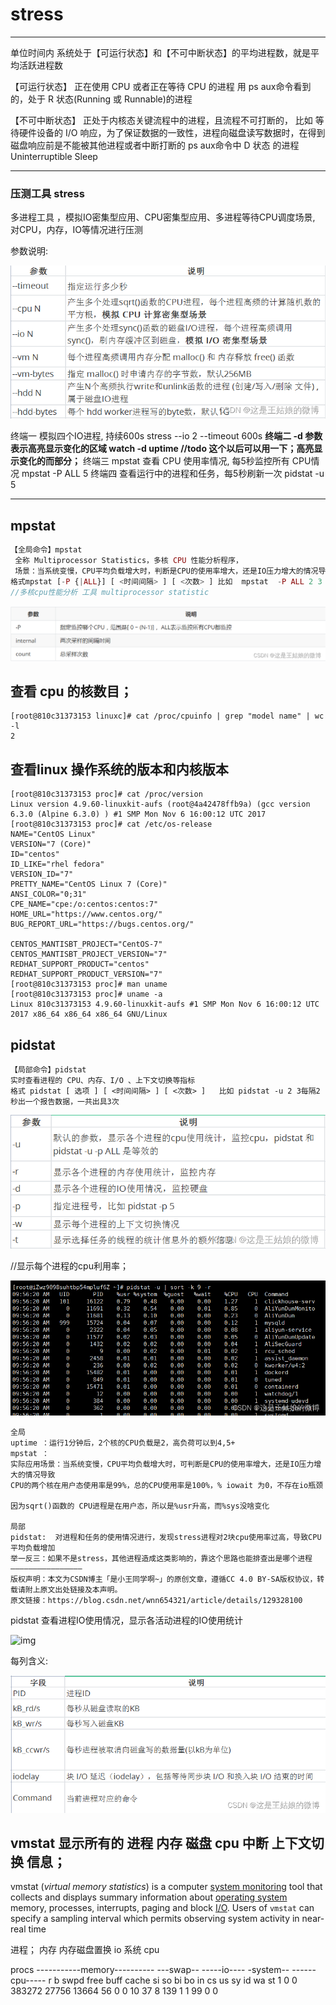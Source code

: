 # stress

---



单位时间内 系统处于【可运行状态】和【不可中断状态】的平均进程数，就是平均活跃进程数

【可运行状态】 
    正在使用 CPU 或者正在等待 CPU 的进程
    用 ps aux命令看到的，处于 R 状态(Running 或 Runnable)的进程

【不可中断状态】
    正处于内核态关键流程中的进程，且流程不可打断的，
    比如 等待硬件设备的 I/O 响应，为了保证数据的一致性，进程向磁盘读写数据时，在得到磁盘响应前是不能被其他进程或者中断打断的
    ps  aux命令中 D 状态 的进程  Uninterruptible Sleep



---





### 压测工具 stress 

多进程工具 ，模拟IO密集型应用、CPU密集型应用、多进程等待CPU调度场景,  对CPU，内存，IO等情况进行压测

参数说明:

![img](./stress.assets/0efda953bc394d2b914b46715e9d744b.png)



终端一    模拟四个IO进程, 持续600s  stress --io 2 --timeout 600s
**终端二   -d 参数表示高亮显示变化的区域  watch -d uptime //todo  这个以后可以用一下；高亮显示变化的而部分；**
终端三    mpstat 查看 CPU 使用率情况,  每5秒监控所有 CPU情况   mpstat -P ALL 5
终端四   查看运行中的进程和任务，每5秒刷新一次 pidstat -u 5



---



## mpstat

`````php
【全局命令】mpstat
 全称 Multiprocessor Statistics，多核 CPU 性能分析程序，        
 场景：当系统变慢，CPU平均负载增大时，判断是CPU的使用率增大，还是IO压力增大的情况导 致
格式mpstat [-P {|ALL}] [ <时间间隔> ] [ <次数> ] 比如  mpstat  -P ALL 2 3 每隔2秒出一个报告数据，共出具3次
//多核cpu性能分析 工具 multiprocessor statistic
`````

![img](./stress.assets/2b1615ca17a140b2847664e99fbb9a81.png)



## 查看 cpu 的核数目；

`````shell
[root@810c31373153 linuxc]# cat /proc/cpuinfo | grep "model name" | wc -l
2
`````



## 查看linux 操作系统的版本和内核版本

`````shell
[root@810c31373153 proc]# cat /proc/version 
Linux version 4.9.60-linuxkit-aufs (root@4a42478ffb9a) (gcc version 6.3.0 (Alpine 6.3.0) ) #1 SMP Mon Nov 6 16:00:12 UTC 2017
[root@810c31373153 proc]# cat /etc/os-release 
NAME="CentOS Linux"
VERSION="7 (Core)"
ID="centos"
ID_LIKE="rhel fedora"
VERSION_ID="7"
PRETTY_NAME="CentOS Linux 7 (Core)"
ANSI_COLOR="0;31"
CPE_NAME="cpe:/o:centos:centos:7"
HOME_URL="https://www.centos.org/"
BUG_REPORT_URL="https://bugs.centos.org/"

CENTOS_MANTISBT_PROJECT="CentOS-7"
CENTOS_MANTISBT_PROJECT_VERSION="7"
REDHAT_SUPPORT_PRODUCT="centos"
REDHAT_SUPPORT_PRODUCT_VERSION="7"
[root@810c31373153 proc]# man uname
[root@810c31373153 proc]# uname -a
Linux 810c31373153 4.9.60-linuxkit-aufs #1 SMP Mon Nov 6 16:00:12 UTC 2017 x86_64 x86_64 x86_64 GNU/Linux
`````



## pidstat



````shell
【局部命令】pidstat  
实时查看进程的 CPU、内存、I/O 、上下文切换等指标
格式 pidstat [ 选项 ] [ <时间间隔> ] [ <次数> ]   比如 pidstat -u 2 3每隔2秒出一个报告数据，一共出具3次
````



![img](./stress.assets/f3bb67be14254ca5aec97d6522d92852.png)

//显示每个进程的cpu利用率；

![img](./stress.assets/9a0461f7a7a443a2b008209ec4108646.png)







`````shell
全局
uptime ：运行1分钟后，2个核的CPU负载是2，高负荷可以到4,5+
mpstat ：
实际应用场景：当系统变慢，CPU平均负载增大时，可判断是CPU的使用率增大，还是IO压力增大的情况导致
CPU的两个核在用户态使用率是99%，总的CPU使用率是100%，% iowait 为0，不存在io瓶颈

因为sqrt()函数的 CPU进程是在用户态，所以是%usr升高，而%sys没啥变化

局部
pidstat:  对进程和任务的使用情况进行，发现stress进程对2块cpu使用率过高，导致CPU平均负载增加
举一反三：如果不是stress，其他进程造成这类影响的，靠这个思路也能排查出是哪个进程
————————————————
版权声明：本文为CSDN博主「是小王同学啊~」的原创文章，遵循CC 4.0 BY-SA版权协议，转载请附上原文出处链接及本声明。
原文链接：https://blog.csdn.net/wnn654321/article/details/129328100
`````





pidstat 查看进程IO使用情况，显示各活动进程的IO使用统计

![img](https://img-blog.csdnimg.cn/f448787937cc48aca75640f3cfcddfb3.png)

每列含义:



![img](./stress.assets/6ab5cdc77f914dc78399060ae8eab754.png)





## vmstat 显示所有的 进程 内存 磁盘 cpu 中断 上下文切换 信息；

vmstat (*virtual memory statistics*) is a computer [system monitoring](http://eusoft_cef/System_monitor.html) tool that collects and displays summary information about [operating system](http://eusoft_cef/Operating_system.html) memory, processes, interrupts, paging and block [I/O](http://eusoft_cef/Input_output.html). Users of `vmstat` can specify a sampling interval which permits observing system activity in near-real time



进程；   内存   内存磁盘置换   io   系统 cpu

procs -----------memory---------- ---swap-- -----io---- -system-- ------cpu-----
 r  b  swpd   free   buff  cache   si   so    bi    bo   in   cs  us sy id wa st
 1  0      0 383272  27756 13664 56    0    0    10    37    8   139  1  1 99  0  0



